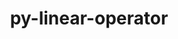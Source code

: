 ---
title: "py-linear-operator"
layout: cache
categories: [package, develop]
meta: {"compilers": ["none"], "num_specs": 103, "num_specs_by_stack": {"ml-darwin-aarch64-mps": 21, "ml-linux-aarch64-cpu": 19, "ml-linux-aarch64-cuda": 21, "ml-linux-x86_64-cpu": 20, "ml-linux-x86_64-cuda": 22, "root": 103}, "oss": ["sequoia", "ubuntu24.04"], "platforms": ["darwin", "linux"], "stacks": ["ml-darwin-aarch64-mps", "ml-linux-aarch64-cpu", "ml-linux-aarch64-cuda", "ml-linux-x86_64-cpu", "ml-linux-x86_64-cuda", "root"], "targets": ["aarch64", "x86_64_v3"], "versions": ["0.5.3"]}
spec_details: [{"compiler": "none", "hash": "2dulwrpdwsqri2myobosrm3hoiwy3sf4", "os": "ubuntu24.04", "platform": "linux", "size": "-", "stacks": ["ml-linux-x86_64-cpu", "root"], "target": "x86_64_v3", "variants": ["build_system=python_pip"], "versions": ["0.5.3"]}, {"compiler": "none", "hash": "2lwakq4xvqohm5ne2k7nvaekk4zg5trt", "os": "sequoia", "platform": "darwin", "size": "-", "stacks": ["ml-darwin-aarch64-mps", "root"], "target": "aarch64", "variants": ["build_system=python_pip"], "versions": ["0.5.3"]}, {"compiler": "none", "hash": "34pyrgybavbd3s4lb2rscmx3di4f46o3", "os": "ubuntu24.04", "platform": "linux", "size": "-", "stacks": ["ml-linux-x86_64-cuda", "root"], "target": "x86_64_v3", "variants": ["build_system=python_pip"], "versions": ["0.5.3"]}, {"compiler": "none", "hash": "36xmwr5ywwenuwaxf2fhggtsgokfecja", "os": "ubuntu24.04", "platform": "linux", "size": "-", "stacks": ["ml-linux-aarch64-cuda", "root"], "target": "aarch64", "variants": ["build_system=python_pip"], "versions": ["0.5.3"]}, {"compiler": "none", "hash": "3ailpssvodp6fy2evh7jhppxk64imcan", "os": "ubuntu24.04", "platform": "linux", "size": "-", "stacks": ["ml-linux-aarch64-cuda", "root"], "target": "aarch64", "variants": ["build_system=python_pip"], "versions": ["0.5.3"]}, {"compiler": "none", "hash": "3cdykfdav4zbljrwf72z25e2sygggh5r", "os": "sequoia", "platform": "darwin", "size": "-", "stacks": ["ml-darwin-aarch64-mps", "root"], "target": "aarch64", "variants": ["build_system=python_pip"], "versions": ["0.5.3"]}, {"compiler": "none", "hash": "3uhrnwsjkr2o3d4fqey76u6mvdmpca5x", "os": "sequoia", "platform": "darwin", "size": "-", "stacks": ["ml-darwin-aarch64-mps", "root"], "target": "aarch64", "variants": ["build_system=python_pip"], "versions": ["0.5.3"]}, {"compiler": "none", "hash": "4cczg6qc37m5fhhnkyyja75usw2b5vc6", "os": "ubuntu24.04", "platform": "linux", "size": "-", "stacks": ["ml-linux-x86_64-cuda", "root"], "target": "x86_64_v3", "variants": ["build_system=python_pip"], "versions": ["0.5.3"]}, {"compiler": "none", "hash": "4jmusfcf5tbn75l5t7ih5fgywe7bejp3", "os": "sequoia", "platform": "darwin", "size": "-", "stacks": ["ml-darwin-aarch64-mps", "root"], "target": "aarch64", "variants": ["build_system=python_pip"], "versions": ["0.5.3"]}, {"compiler": "none", "hash": "4nbiljnbvf7tskpg3qkhv5jxjow2q2lo", "os": "ubuntu24.04", "platform": "linux", "size": "-", "stacks": ["ml-linux-x86_64-cpu", "root"], "target": "x86_64_v3", "variants": ["build_system=python_pip"], "versions": ["0.5.3"]}, {"compiler": "none", "hash": "4rfvidupdaeasg34ch5556lhvfvgjv4i", "os": "sequoia", "platform": "darwin", "size": "-", "stacks": ["ml-darwin-aarch64-mps", "root"], "target": "aarch64", "variants": ["build_system=python_pip"], "versions": ["0.5.3"]}, {"compiler": "none", "hash": "4sgfacm5zhhwbcd2pvrqfophslbtsbi4", "os": "ubuntu24.04", "platform": "linux", "size": "-", "stacks": ["ml-linux-aarch64-cpu", "root"], "target": "aarch64", "variants": ["build_system=python_pip"], "versions": ["0.5.3"]}, {"compiler": "none", "hash": "5cbchrar3rqlsg76owjxg3jknb4zuqvo", "os": "ubuntu24.04", "platform": "linux", "size": "-", "stacks": ["ml-linux-aarch64-cuda", "root"], "target": "aarch64", "variants": ["build_system=python_pip"], "versions": ["0.5.3"]}, {"compiler": "none", "hash": "5e7ivf6xmmvuvaqr7jlgokhh7oisytom", "os": "ubuntu24.04", "platform": "linux", "size": "-", "stacks": ["ml-linux-aarch64-cuda", "root"], "target": "aarch64", "variants": ["build_system=python_pip"], "versions": ["0.5.3"]}, {"compiler": "none", "hash": "5i35rr5fkry6677uf4poir6dnocfkwrh", "os": "ubuntu24.04", "platform": "linux", "size": "-", "stacks": ["ml-linux-aarch64-cpu", "root"], "target": "aarch64", "variants": ["build_system=python_pip"], "versions": ["0.5.3"]}, {"compiler": "none", "hash": "5v7m3qg5t7vtwnowmqgmjfttrvjds7yp", "os": "ubuntu24.04", "platform": "linux", "size": "-", "stacks": ["ml-linux-x86_64-cuda", "root"], "target": "x86_64_v3", "variants": ["build_system=python_pip"], "versions": ["0.5.3"]}, {"compiler": "none", "hash": "5yrwche7htkzheetkh4in6gjlzgbcvzi", "os": "sequoia", "platform": "darwin", "size": "-", "stacks": ["ml-darwin-aarch64-mps", "root"], "target": "aarch64", "variants": ["build_system=python_pip"], "versions": ["0.5.3"]}, {"compiler": "none", "hash": "652uixh3cax2qwllojxmt4r64aog4tvf", "os": "ubuntu24.04", "platform": "linux", "size": "-", "stacks": ["ml-linux-aarch64-cuda", "root"], "target": "aarch64", "variants": ["build_system=python_pip"], "versions": ["0.5.3"]}, {"compiler": "none", "hash": "66izzultxxgaol4jqfwvybnqr5y7twsc", "os": "ubuntu24.04", "platform": "linux", "size": "-", "stacks": ["ml-linux-aarch64-cpu", "root"], "target": "aarch64", "variants": ["build_system=python_pip"], "versions": ["0.5.3"]}, {"compiler": "none", "hash": "744lwotvo2u6xsiyn6ytx4tekr4kjmbp", "os": "sequoia", "platform": "darwin", "size": "-", "stacks": ["ml-darwin-aarch64-mps", "root"], "target": "aarch64", "variants": ["build_system=python_pip"], "versions": ["0.5.3"]}, {"compiler": "none", "hash": "7jbj7jkm5tgvap4p5folt5rwolgzj372", "os": "ubuntu24.04", "platform": "linux", "size": "-", "stacks": ["ml-linux-aarch64-cpu", "root"], "target": "aarch64", "variants": ["build_system=python_pip"], "versions": ["0.5.3"]}, {"compiler": "none", "hash": "7rh2nsp7emny3ibjcj24deaxkdwrvmfs", "os": "ubuntu24.04", "platform": "linux", "size": "-", "stacks": ["ml-linux-aarch64-cuda", "root"], "target": "aarch64", "variants": ["build_system=python_pip"], "versions": ["0.5.3"]}, {"compiler": "none", "hash": "a55nudirotivgtmi5l2ukcowc3u7xysa", "os": "ubuntu24.04", "platform": "linux", "size": "-", "stacks": ["ml-linux-x86_64-cuda", "root"], "target": "x86_64_v3", "variants": ["build_system=python_pip"], "versions": ["0.5.3"]}, {"compiler": "none", "hash": "afs7gcntrqhaqaa3p4wqjak5eb6lasfp", "os": "ubuntu24.04", "platform": "linux", "size": "-", "stacks": ["ml-linux-x86_64-cpu", "root"], "target": "x86_64_v3", "variants": ["build_system=python_pip"], "versions": ["0.5.3"]}, {"compiler": "none", "hash": "b52vfsgupdoj5rrrzrqrf62vpcd5jahv", "os": "ubuntu24.04", "platform": "linux", "size": "-", "stacks": ["ml-linux-x86_64-cuda", "root"], "target": "x86_64_v3", "variants": ["build_system=python_pip"], "versions": ["0.5.3"]}, {"compiler": "none", "hash": "bjhl37mbimmbte5uzwdvfbdredv2mai2", "os": "ubuntu24.04", "platform": "linux", "size": "-", "stacks": ["ml-linux-x86_64-cpu", "root"], "target": "x86_64_v3", "variants": ["build_system=python_pip"], "versions": ["0.5.3"]}, {"compiler": "none", "hash": "bkhabmkr3afyqlexk33dllb57jlrkzeg", "os": "ubuntu24.04", "platform": "linux", "size": "-", "stacks": ["ml-linux-x86_64-cuda", "root"], "target": "x86_64_v3", "variants": ["build_system=python_pip"], "versions": ["0.5.3"]}, {"compiler": "none", "hash": "bldyshytnuhpkqntjx3pxb7y3fjypece", "os": "sequoia", "platform": "darwin", "size": "-", "stacks": ["ml-darwin-aarch64-mps", "root"], "target": "aarch64", "variants": ["build_system=python_pip"], "versions": ["0.5.3"]}, {"compiler": "none", "hash": "bopa4csld4g6poz3cr4xx3a3njjxefx7", "os": "sequoia", "platform": "darwin", "size": "-", "stacks": ["ml-darwin-aarch64-mps", "root"], "target": "aarch64", "variants": ["build_system=python_pip"], "versions": ["0.5.3"]}, {"compiler": "none", "hash": "cafmafrniwaqrsvnhoykdg5kaecjbrdq", "os": "ubuntu24.04", "platform": "linux", "size": "-", "stacks": ["ml-linux-aarch64-cpu", "root"], "target": "aarch64", "variants": ["build_system=python_pip"], "versions": ["0.5.3"]}, {"compiler": "none", "hash": "cz2n7azhc62unu3ud5kpca5vez7ldswq", "os": "ubuntu24.04", "platform": "linux", "size": "-", "stacks": ["ml-linux-x86_64-cpu", "root"], "target": "x86_64_v3", "variants": ["build_system=python_pip"], "versions": ["0.5.3"]}, {"compiler": "none", "hash": "d3poycp7kxsk3b6qc2ae2dtwzb4nm7v2", "os": "sequoia", "platform": "darwin", "size": "-", "stacks": ["ml-darwin-aarch64-mps", "root"], "target": "aarch64", "variants": ["build_system=python_pip"], "versions": ["0.5.3"]}, {"compiler": "none", "hash": "dl2tbjb2a6qbuzwmcc5jowsl3t3bt3vg", "os": "ubuntu24.04", "platform": "linux", "size": "-", "stacks": ["ml-linux-aarch64-cuda", "root"], "target": "aarch64", "variants": ["build_system=python_pip"], "versions": ["0.5.3"]}, {"compiler": "none", "hash": "drsdw4oagggjftirki32d54ys26arxf2", "os": "ubuntu24.04", "platform": "linux", "size": "-", "stacks": ["ml-linux-x86_64-cpu", "root"], "target": "x86_64_v3", "variants": ["build_system=python_pip"], "versions": ["0.5.3"]}, {"compiler": "none", "hash": "euwor6ebfttf4fleadqfiwvr23cm6mzy", "os": "ubuntu24.04", "platform": "linux", "size": "-", "stacks": ["ml-linux-x86_64-cpu", "root"], "target": "x86_64_v3", "variants": ["build_system=python_pip"], "versions": ["0.5.3"]}, {"compiler": "none", "hash": "ewc55tsc2wtdsr54gbd4w62efmw5acy4", "os": "sequoia", "platform": "darwin", "size": "-", "stacks": ["ml-darwin-aarch64-mps", "root"], "target": "aarch64", "variants": ["build_system=python_pip"], "versions": ["0.5.3"]}, {"compiler": "none", "hash": "fg5tyo7e3kvgg733c5meigqw5yfpgmbp", "os": "sequoia", "platform": "darwin", "size": "-", "stacks": ["ml-darwin-aarch64-mps", "root"], "target": "aarch64", "variants": ["build_system=python_pip"], "versions": ["0.5.3"]}, {"compiler": "none", "hash": "fg7pkkjgghfbx3dlflv3omkxrecux5bw", "os": "ubuntu24.04", "platform": "linux", "size": "-", "stacks": ["ml-linux-aarch64-cpu", "root"], "target": "aarch64", "variants": ["build_system=python_pip"], "versions": ["0.5.3"]}, {"compiler": "none", "hash": "fmc6hmvjurnjo6jpnf62vt2xypzoiw5x", "os": "ubuntu24.04", "platform": "linux", "size": "-", "stacks": ["ml-linux-aarch64-cpu", "root"], "target": "aarch64", "variants": ["build_system=python_pip"], "versions": ["0.5.3"]}, {"compiler": "none", "hash": "fn2k3dqinksovs2wxt6jxqsqqogcbkew", "os": "sequoia", "platform": "darwin", "size": "-", "stacks": ["ml-darwin-aarch64-mps", "root"], "target": "aarch64", "variants": ["build_system=python_pip"], "versions": ["0.5.3"]}, {"compiler": "none", "hash": "frkhconatjkykgclhruhajx4kuod5yog", "os": "ubuntu24.04", "platform": "linux", "size": "-", "stacks": ["ml-linux-x86_64-cpu", "root"], "target": "x86_64_v3", "variants": ["build_system=python_pip"], "versions": ["0.5.3"]}, {"compiler": "none", "hash": "fw5c6wk4f3icuow7lc2dgv5ggfouv7sl", "os": "ubuntu24.04", "platform": "linux", "size": "-", "stacks": ["ml-linux-x86_64-cuda", "root"], "target": "x86_64_v3", "variants": ["build_system=python_pip"], "versions": ["0.5.3"]}, {"compiler": "none", "hash": "fy5gmnlt6c6kxcfkc65wjdb4hsa5rbnx", "os": "ubuntu24.04", "platform": "linux", "size": "-", "stacks": ["ml-linux-x86_64-cpu", "root"], "target": "x86_64_v3", "variants": ["build_system=python_pip"], "versions": ["0.5.3"]}, {"compiler": "none", "hash": "g7j6jutrm2xnpvhhwj6aizxcelvbypxd", "os": "sequoia", "platform": "darwin", "size": "-", "stacks": ["ml-darwin-aarch64-mps", "root"], "target": "aarch64", "variants": ["build_system=python_pip"], "versions": ["0.5.3"]}, {"compiler": "none", "hash": "gxsmb4qxgidnfqak7kr3umvaplmpdj4z", "os": "ubuntu24.04", "platform": "linux", "size": "-", "stacks": ["ml-linux-aarch64-cpu", "root"], "target": "aarch64", "variants": ["build_system=python_pip"], "versions": ["0.5.3"]}, {"compiler": "none", "hash": "h5gfhsxxou42hpf22g65f23kvvf6abdw", "os": "sequoia", "platform": "darwin", "size": "-", "stacks": ["ml-darwin-aarch64-mps", "root"], "target": "aarch64", "variants": ["build_system=python_pip"], "versions": ["0.5.3"]}, {"compiler": "none", "hash": "h75zgxz7s6whqgleznszpnf6thont2t3", "os": "ubuntu24.04", "platform": "linux", "size": "-", "stacks": ["ml-linux-x86_64-cuda", "root"], "target": "x86_64_v3", "variants": ["build_system=python_pip"], "versions": ["0.5.3"]}, {"compiler": "none", "hash": "hx5xr6ooeuhm4ssgkg7opyy6exunpjha", "os": "ubuntu24.04", "platform": "linux", "size": "-", "stacks": ["ml-linux-x86_64-cpu", "root"], "target": "x86_64_v3", "variants": ["build_system=python_pip"], "versions": ["0.5.3"]}, {"compiler": "none", "hash": "io2voggg7mdhev4gdfanyj224rvbyfud", "os": "ubuntu24.04", "platform": "linux", "size": "-", "stacks": ["ml-linux-aarch64-cuda", "root"], "target": "aarch64", "variants": ["build_system=python_pip"], "versions": ["0.5.3"]}, {"compiler": "none", "hash": "iv5neuceqro47hxna2k3atrat6gx4jwo", "os": "ubuntu24.04", "platform": "linux", "size": "-", "stacks": ["ml-linux-aarch64-cuda", "root"], "target": "aarch64", "variants": ["build_system=python_pip"], "versions": ["0.5.3"]}, {"compiler": "none", "hash": "izbud4zlmsta63zoeeehuqs74ou4lpeo", "os": "ubuntu24.04", "platform": "linux", "size": "-", "stacks": ["ml-linux-x86_64-cuda", "root"], "target": "x86_64_v3", "variants": ["build_system=python_pip"], "versions": ["0.5.3"]}, {"compiler": "none", "hash": "j4vpedco3ynp4by34hoerpiddfij6oy5", "os": "ubuntu24.04", "platform": "linux", "size": "-", "stacks": ["ml-linux-aarch64-cuda", "root"], "target": "aarch64", "variants": ["build_system=python_pip"], "versions": ["0.5.3"]}, {"compiler": "none", "hash": "jbowiwck5d2ljtrelrcimsptlo2ee2nb", "os": "ubuntu24.04", "platform": "linux", "size": "-", "stacks": ["ml-linux-aarch64-cuda", "root"], "target": "aarch64", "variants": ["build_system=python_pip"], "versions": ["0.5.3"]}, {"compiler": "none", "hash": "k4wtu5z2ym2bm7ya6q36zpuhn5w4qkx6", "os": "ubuntu24.04", "platform": "linux", "size": "-", "stacks": ["ml-linux-x86_64-cpu", "root"], "target": "x86_64_v3", "variants": ["build_system=python_pip"], "versions": ["0.5.3"]}, {"compiler": "none", "hash": "k5uqthc5jsm6rj46clzsprp5sotbj7nt", "os": "ubuntu24.04", "platform": "linux", "size": "-", "stacks": ["ml-linux-aarch64-cpu", "root"], "target": "aarch64", "variants": ["build_system=python_pip"], "versions": ["0.5.3"]}, {"compiler": "none", "hash": "k6iasvx7qekei5m7cckbpoiku3h52lhm", "os": "ubuntu24.04", "platform": "linux", "size": "-", "stacks": ["ml-linux-aarch64-cuda", "root"], "target": "aarch64", "variants": ["build_system=python_pip"], "versions": ["0.5.3"]}, {"compiler": "none", "hash": "klaed7x3ueiiphrmvzubqvt4rwn4e5on", "os": "ubuntu24.04", "platform": "linux", "size": "-", "stacks": ["ml-linux-x86_64-cpu", "root"], "target": "x86_64_v3", "variants": ["build_system=python_pip"], "versions": ["0.5.3"]}, {"compiler": "none", "hash": "l6fwb3pkfmgnlzoa3mwoanss7deyseum", "os": "ubuntu24.04", "platform": "linux", "size": "-", "stacks": ["ml-linux-x86_64-cpu", "root"], "target": "x86_64_v3", "variants": ["build_system=python_pip"], "versions": ["0.5.3"]}, {"compiler": "none", "hash": "mbrcftfvbghpp6d46u36a64ww7qpcjyn", "os": "ubuntu24.04", "platform": "linux", "size": "-", "stacks": ["ml-linux-aarch64-cpu", "root"], "target": "aarch64", "variants": ["build_system=python_pip"], "versions": ["0.5.3"]}, {"compiler": "none", "hash": "mex2lvw2t5sz4ohp2utoqay6bl2ip3q6", "os": "ubuntu24.04", "platform": "linux", "size": "-", "stacks": ["ml-linux-x86_64-cpu", "root"], "target": "x86_64_v3", "variants": ["build_system=python_pip"], "versions": ["0.5.3"]}, {"compiler": "none", "hash": "n6px74ow4hgaeupiwsdxbbrqij73azyi", "os": "ubuntu24.04", "platform": "linux", "size": "-", "stacks": ["ml-linux-aarch64-cuda", "root"], "target": "aarch64", "variants": ["build_system=python_pip"], "versions": ["0.5.3"]}, {"compiler": "none", "hash": "nevlfiubfovjdjoez6xo6najhedon5ny", "os": "ubuntu24.04", "platform": "linux", "size": "-", "stacks": ["ml-linux-aarch64-cuda", "root"], "target": "aarch64", "variants": ["build_system=python_pip"], "versions": ["0.5.3"]}, {"compiler": "none", "hash": "npvcx7ptutwvb4xau6ku63mdbs5nsmq7", "os": "ubuntu24.04", "platform": "linux", "size": "-", "stacks": ["ml-linux-aarch64-cpu", "root"], "target": "aarch64", "variants": ["build_system=python_pip"], "versions": ["0.5.3"]}, {"compiler": "none", "hash": "ntrtxnzepo2nejgepevcery2nhsn6bdt", "os": "ubuntu24.04", "platform": "linux", "size": "-", "stacks": ["ml-linux-x86_64-cuda", "root"], "target": "x86_64_v3", "variants": ["build_system=python_pip"], "versions": ["0.5.3"]}, {"compiler": "none", "hash": "oif5ar53yo2tzbiposmmcebfdo2vjqaz", "os": "ubuntu24.04", "platform": "linux", "size": "-", "stacks": ["ml-linux-x86_64-cuda", "root"], "target": "x86_64_v3", "variants": ["build_system=python_pip"], "versions": ["0.5.3"]}, {"compiler": "none", "hash": "oqt3d6d7hsmxxp62gbfj4q35uj3czm2e", "os": "ubuntu24.04", "platform": "linux", "size": "-", "stacks": ["ml-linux-aarch64-cuda", "root"], "target": "aarch64", "variants": ["build_system=python_pip"], "versions": ["0.5.3"]}, {"compiler": "none", "hash": "p7xmp5va3vn3xat6rp6f3fqiv2htooau", "os": "ubuntu24.04", "platform": "linux", "size": "-", "stacks": ["ml-linux-aarch64-cpu", "root"], "target": "aarch64", "variants": ["build_system=python_pip"], "versions": ["0.5.3"]}, {"compiler": "none", "hash": "pna55msd5ecqksv2l3w7fybyi67psbzu", "os": "sequoia", "platform": "darwin", "size": "-", "stacks": ["ml-darwin-aarch64-mps", "root"], "target": "aarch64", "variants": ["build_system=python_pip"], "versions": ["0.5.3"]}, {"compiler": "none", "hash": "pzx5rpn3pl6pt4kaf2kjncmhzgscvqio", "os": "ubuntu24.04", "platform": "linux", "size": "-", "stacks": ["ml-linux-x86_64-cpu", "root"], "target": "x86_64_v3", "variants": ["build_system=python_pip"], "versions": ["0.5.3"]}, {"compiler": "none", "hash": "qamdf3hc2p42xv3iphhigfu4jhe2rpba", "os": "ubuntu24.04", "platform": "linux", "size": "-", "stacks": ["ml-linux-aarch64-cpu", "root"], "target": "aarch64", "variants": ["build_system=python_pip"], "versions": ["0.5.3"]}, {"compiler": "none", "hash": "qkpt5rvyjg5gkksi4dtkbakt2bxmdreu", "os": "ubuntu24.04", "platform": "linux", "size": "-", "stacks": ["ml-linux-x86_64-cpu", "root"], "target": "x86_64_v3", "variants": ["build_system=python_pip"], "versions": ["0.5.3"]}, {"compiler": "none", "hash": "rby2ppmiugmiu4vvlxdxhfrlcdmv73lp", "os": "ubuntu24.04", "platform": "linux", "size": "-", "stacks": ["ml-linux-x86_64-cpu", "root"], "target": "x86_64_v3", "variants": ["build_system=python_pip"], "versions": ["0.5.3"]}, {"compiler": "none", "hash": "rgksztzzrz3zh2vxo4ozmdazz4hl5bsv", "os": "ubuntu24.04", "platform": "linux", "size": "-", "stacks": ["ml-linux-aarch64-cuda", "root"], "target": "aarch64", "variants": ["build_system=python_pip"], "versions": ["0.5.3"]}, {"compiler": "none", "hash": "rwd6qyg5sgjlsjbmqzxp6ri3t5dcgkkr", "os": "ubuntu24.04", "platform": "linux", "size": "-", "stacks": ["ml-linux-x86_64-cuda", "root"], "target": "x86_64_v3", "variants": ["build_system=python_pip"], "versions": ["0.5.3"]}, {"compiler": "none", "hash": "scbygojeswusws7r5dva6rot7pobq5sn", "os": "ubuntu24.04", "platform": "linux", "size": "-", "stacks": ["ml-linux-x86_64-cuda", "root"], "target": "x86_64_v3", "variants": ["build_system=python_pip"], "versions": ["0.5.3"]}, {"compiler": "none", "hash": "skacqxczdo56kkpiq27vspn4neetpcfv", "os": "ubuntu24.04", "platform": "linux", "size": "-", "stacks": ["ml-linux-x86_64-cuda", "root"], "target": "x86_64_v3", "variants": ["build_system=python_pip"], "versions": ["0.5.3"]}, {"compiler": "none", "hash": "t6uhz2mmqascbsbtsxl2c42zksjgaamu", "os": "ubuntu24.04", "platform": "linux", "size": "-", "stacks": ["ml-linux-aarch64-cuda", "root"], "target": "aarch64", "variants": ["build_system=python_pip"], "versions": ["0.5.3"]}, {"compiler": "none", "hash": "tbmunmtjfdhjt2jzkiiuozzbnbqez66w", "os": "ubuntu24.04", "platform": "linux", "size": "-", "stacks": ["ml-linux-x86_64-cpu", "root"], "target": "x86_64_v3", "variants": ["build_system=python_pip"], "versions": ["0.5.3"]}, {"compiler": "none", "hash": "tdyytfzliqpmeme2wbrlklyxchsiffa7", "os": "ubuntu24.04", "platform": "linux", "size": "-", "stacks": ["ml-linux-x86_64-cpu", "root"], "target": "x86_64_v3", "variants": ["build_system=python_pip"], "versions": ["0.5.3"]}, {"compiler": "none", "hash": "thgrj4rh33bzlpueeklk2yhfyfhzbhcc", "os": "ubuntu24.04", "platform": "linux", "size": "-", "stacks": ["ml-linux-aarch64-cuda", "root"], "target": "aarch64", "variants": ["build_system=python_pip"], "versions": ["0.5.3"]}, {"compiler": "none", "hash": "tkw6hmrvfq3y6s5a2njck7cja5rgxl25", "os": "ubuntu24.04", "platform": "linux", "size": "-", "stacks": ["ml-linux-x86_64-cuda", "root"], "target": "x86_64_v3", "variants": ["build_system=python_pip"], "versions": ["0.5.3"]}, {"compiler": "none", "hash": "ts5ci3e6jrg36cdugl6gexoolcw64z7b", "os": "sequoia", "platform": "darwin", "size": "-", "stacks": ["ml-darwin-aarch64-mps", "root"], "target": "aarch64", "variants": ["build_system=python_pip"], "versions": ["0.5.3"]}, {"compiler": "none", "hash": "tthyllnyjzmt2ud6rdvvslhqg6tvuhrq", "os": "ubuntu24.04", "platform": "linux", "size": "-", "stacks": ["ml-linux-aarch64-cpu", "root"], "target": "aarch64", "variants": ["build_system=python_pip"], "versions": ["0.5.3"]}, {"compiler": "none", "hash": "u2etdxrfj2hhcfwnyygq6qgzcmbcgceh", "os": "ubuntu24.04", "platform": "linux", "size": "-", "stacks": ["ml-linux-aarch64-cuda", "root"], "target": "aarch64", "variants": ["build_system=python_pip"], "versions": ["0.5.3"]}, {"compiler": "none", "hash": "u7agryokb2w2fwkty6k4bx2ulgfj6xbc", "os": "ubuntu24.04", "platform": "linux", "size": "-", "stacks": ["ml-linux-x86_64-cuda", "root"], "target": "x86_64_v3", "variants": ["build_system=python_pip"], "versions": ["0.5.3"]}, {"compiler": "none", "hash": "usxxmj6kid7t5x5au5qdosdkocc3t5wv", "os": "sequoia", "platform": "darwin", "size": "-", "stacks": ["ml-darwin-aarch64-mps", "root"], "target": "aarch64", "variants": ["build_system=python_pip"], "versions": ["0.5.3"]}, {"compiler": "none", "hash": "v24g3aikbqbmxoyjjp5wz7gvoj6bb3hi", "os": "ubuntu24.04", "platform": "linux", "size": "-", "stacks": ["ml-linux-x86_64-cuda", "root"], "target": "x86_64_v3", "variants": ["build_system=python_pip"], "versions": ["0.5.3"]}, {"compiler": "none", "hash": "v5osmcdbgqqpbvnmys4p7kc554re26bw", "os": "ubuntu24.04", "platform": "linux", "size": "-", "stacks": ["ml-linux-aarch64-cpu", "root"], "target": "aarch64", "variants": ["build_system=python_pip"], "versions": ["0.5.3"]}, {"compiler": "none", "hash": "v76qebdokxms5ql5rrdauferxlzxcgnj", "os": "ubuntu24.04", "platform": "linux", "size": "-", "stacks": ["ml-linux-x86_64-cuda", "root"], "target": "x86_64_v3", "variants": ["build_system=python_pip"], "versions": ["0.5.3"]}, {"compiler": "none", "hash": "vdqzscbj3jams6vjema5c5ykh37teue2", "os": "sequoia", "platform": "darwin", "size": "-", "stacks": ["ml-darwin-aarch64-mps", "root"], "target": "aarch64", "variants": ["build_system=python_pip"], "versions": ["0.5.3"]}, {"compiler": "none", "hash": "vhmgoz2durg2v7o7ijc2ef7dv5v2aa75", "os": "ubuntu24.04", "platform": "linux", "size": "-", "stacks": ["ml-linux-aarch64-cpu", "root"], "target": "aarch64", "variants": ["build_system=python_pip"], "versions": ["0.5.3"]}, {"compiler": "none", "hash": "w56sac3k6ndkmi4ztts4rdbofanr6xht", "os": "ubuntu24.04", "platform": "linux", "size": "-", "stacks": ["ml-linux-aarch64-cpu", "root"], "target": "aarch64", "variants": ["build_system=python_pip"], "versions": ["0.5.3"]}, {"compiler": "none", "hash": "wsmgrro6ailz77rnc5a6vum6nr35xyhr", "os": "ubuntu24.04", "platform": "linux", "size": "-", "stacks": ["ml-linux-aarch64-cuda", "root"], "target": "aarch64", "variants": ["build_system=python_pip"], "versions": ["0.5.3"]}, {"compiler": "none", "hash": "wwln3qqb6cxgefvmifmidomnliabg3nt", "os": "sequoia", "platform": "darwin", "size": "-", "stacks": ["ml-darwin-aarch64-mps", "root"], "target": "aarch64", "variants": ["build_system=python_pip"], "versions": ["0.5.3"]}, {"compiler": "none", "hash": "wxmntktw3fvtcdgrnyboctfbpw664q2p", "os": "ubuntu24.04", "platform": "linux", "size": "-", "stacks": ["ml-linux-aarch64-cpu", "root"], "target": "aarch64", "variants": ["build_system=python_pip"], "versions": ["0.5.3"]}, {"compiler": "none", "hash": "xc4iulgvrgdjbdbqvpemhjqsfw2n7iz5", "os": "ubuntu24.04", "platform": "linux", "size": "-", "stacks": ["ml-linux-x86_64-cuda", "root"], "target": "x86_64_v3", "variants": ["build_system=python_pip"], "versions": ["0.5.3"]}, {"compiler": "none", "hash": "xe5idtxfio4bx6zoey33yrc2jbd2pdzt", "os": "ubuntu24.04", "platform": "linux", "size": "-", "stacks": ["ml-linux-x86_64-cpu", "root"], "target": "x86_64_v3", "variants": ["build_system=python_pip"], "versions": ["0.5.3"]}, {"compiler": "none", "hash": "xosfsnogsk773rauuw2yed3rrcgvqoxm", "os": "ubuntu24.04", "platform": "linux", "size": "-", "stacks": ["ml-linux-x86_64-cuda", "root"], "target": "x86_64_v3", "variants": ["build_system=python_pip"], "versions": ["0.5.3"]}, {"compiler": "none", "hash": "xvqmryuo74gemacsp3f3w6rnq7h3mbun", "os": "ubuntu24.04", "platform": "linux", "size": "-", "stacks": ["ml-linux-x86_64-cuda", "root"], "target": "x86_64_v3", "variants": ["build_system=python_pip"], "versions": ["0.5.3"]}, {"compiler": "none", "hash": "xz3ymgc2osg2f63obqwadmx44wd6ov77", "os": "ubuntu24.04", "platform": "linux", "size": "-", "stacks": ["ml-linux-x86_64-cuda", "root"], "target": "x86_64_v3", "variants": ["build_system=python_pip"], "versions": ["0.5.3"]}, {"compiler": "none", "hash": "yr4k5texgqeyacrdx5tmodysvdfb53ra", "os": "ubuntu24.04", "platform": "linux", "size": "-", "stacks": ["ml-linux-aarch64-cuda", "root"], "target": "aarch64", "variants": ["build_system=python_pip"], "versions": ["0.5.3"]}, {"compiler": "none", "hash": "yvm6rhe72dpeirclg63g7xtrnaivtuwq", "os": "sequoia", "platform": "darwin", "size": "-", "stacks": ["ml-darwin-aarch64-mps", "root"], "target": "aarch64", "variants": ["build_system=python_pip"], "versions": ["0.5.3"]}, {"compiler": "none", "hash": "zvpcwlmypd6fuerazbftstj5g2ifuscq", "os": "ubuntu24.04", "platform": "linux", "size": "-", "stacks": ["ml-linux-aarch64-cpu", "root"], "target": "aarch64", "variants": ["build_system=python_pip"], "versions": ["0.5.3"]}]
---